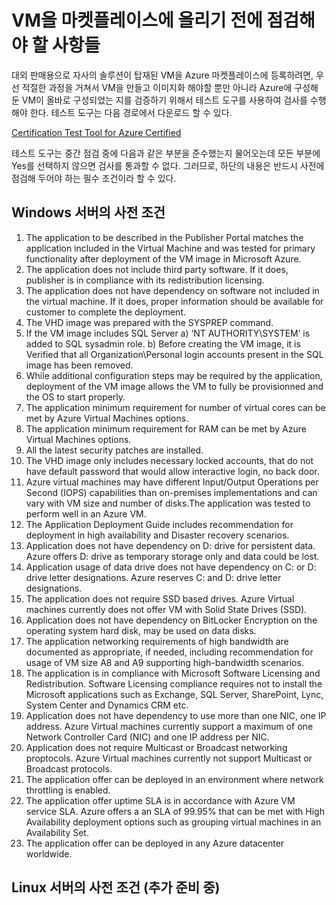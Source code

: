 # VM을 마켓플레이스에 올리기 전에 점검해야 할 사항들

대외 판매용으로 자사의 솔루션이 탑재된 VM을 Azure 마켓플레이스에 등록하려면, 우선 적절한 과정을 거쳐서 VM을 만들고 이미지화 해야할 뿐만 아니라
Azure에 구성해 둔 VM이 올바로 구성되었는 지를 검증하기 위해서 테스트 도구를 사용하여 검사를 수행해야 한다. 테스트 도구는 다음 경로에서 다운로드 할 수 있다.

[Certification Test Tool for Azure Certified](https://www.microsoft.com/en-us/download/details.aspx?id=44299&wa=wsignin1.0)

테스트 도구는 중간 점검 중에 다음과 같은 부분을 준수했는지 물어오는데 모든 부분에 Yes를 선택하지 않으면 검사를 통과할 수 없다.
그러므로, 하단의 내용은 반드시 사전에 점검해 두어야 하는 필수 조건이라 할 수 있다.

## Windows 서버의 사전 조건

1. The application to be described in the Publisher Portal matches the application included in the Virtual Machine and was tested for primary functionality after deployment of the VM image in Microsoft Azure. 
2. The application does not include third party software. If it does, publisher is in compliance with its redistribution licensing. 
3. The application does not have dependency on software not included in the virtual machine. If it does, proper information should be available for customer to complete the deployment. 
4. The VHD image was prepared with the SYSPREP command. 
5. If the VM image includes SQL Server a) ‘NT AUTHORITY\SYSTEM’ is added to SQL sysadmin role. b) Before creating the VM image, it is Verified that all Organization\Personal login accounts present in the SQL image has been removed. 
6. While additional configuration steps may be required by the application, deployment of the VM image allows the VM to fully be provisionned and the OS to start properly. 
7. The application minimum requirement for number of virtual cores can be met by Azure Virtual Machines options. 
8. The application minimum requirement for RAM can be met by Azure Virtual Machines options. 
9. All the latest security patches are installed. 
10. The VHD image only includes necessary locked accounts, that do not have default password that would allow interactive login, no back door. 
11. Azure virtual machines may have different Input/Output Operations per Second (IOPS) capabilities than on-premises implementations and can vary with VM size and number of disks.The application was tested to perform well in an Azure VM. 
12. The Application Deployment Guide includes recommendation for deployment in high availability and Disaster recovery scenarios. 
13. Application does not have dependency on D: drive for persistent data. Azure offers D: drive as temporary storage only and data could be lost. 
14. Application usage of data drive does not have dependency on C: or D: drive letter designations. Azure reserves C: and D: drive letter designations. 
15. The application does not require SSD based drives. Azure Virtual machines currently does not offer VM with Solid State Drives (SSD). 
16. Application does not have dependency on BitLocker Encryption on the operating system hard disk, may be used on data disks. 
17. The application networking requirements of high bandwidth are documented as appropriate, if needed, including recommendation for usage of VM size A8 and A9 supporting high-bandwidth scenarios. 
18. The application is in compliance with Microsoft Software Licensing and Redistribution. Software Licensing compliance requires not to install the Microsoft applications such as Exchange, SQL Server, SharePoint, Lync, System Center and Dynamics CRM etc. 
19. Application does not have dependency to use more than one NIC, one IP address. Azure Virtual machines currently support a maximum of one Network Controller Card (NIC) and one IP address per NIC. 
20. Application does not require Multicast or Broadcast networking proptocols. Azure Virtual machines currently not support Multicast or Broadcast protocols. 
21. The application offer can be deployed in an environment where network throttling is enabled. 
22. The application offer uptime SLA is in accordance with Azure VM service SLA. Azure offers a an SLA of 99.95% that can be met with High Availability deployment options such as grouping virtual machines in an Availability Set. 
23. The application offer can be deployed in any Azure datacenter worldwide.  

## Linux 서버의 사전 조건 (추가 준비 중)